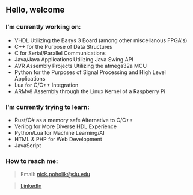 ## Hello, welcome

### I’m currently working on: 
  - VHDL Utilizing the Basys 3 Board (among other miscellanous FPGA's)
  - C++ for the Purpose of Data Structures
  - C for Serial/Parallel Communications 
  - Java/Java Applications Utilizing Java Swing API
  - AVR Assembly Projects Utilizing the atmega32a MCU
  - Python for the Purposes of Signal Processing and High Level Applications
  - Lua for C/C++ Integration
  - ARMv8 Assembly through the Linux Kernel of a Raspberry Pi 

### I’m currently trying to learn:
  - Rust/C# as a memory safe Alternative to C/C++
  - Verilog for More Diverse HDL Experience
  - Python/Lua for Machine Learning/AI
  - HTML & PHP for Web Development
  - JavaScript


### How to reach me: 
> Email: nick.poholik@slu.edu

> [LinkedIn](https://www.linkedin.com/in/nikolaspoholik/)



